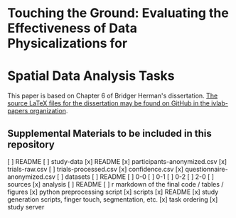 # Touching the Ground: Evaluating the Effectiveness of Data Physicalizations for
# Spatial Data Analysis Tasks

This paper is based on Chapter 6 of Bridger Herman's dissertation.
[The source LaTeX files for the dissertation may be found on GitHub in the ivlab-papers organization](https://github.umn.edu/ivlab-papers/Bridger-Thesis-Proposal).


## Supplemental Materials to be included in this repository

[ ] README
[ ] study-data
  [x] README
  [x] participants-anonymized.csv
  [x] trials-raw.csv
  [ ] trials-processed.csv
  [x] confidence.csv
  [x] questionnaire-anonymized.csv
[ ] datasets
  [ ] README
  [ ] 0-0
  [ ] 0-1
  [ ] 0-2
  [ ] 2-0
  [ ] sources
[x] analysis
  [ ] README
  [ ] r markdown of the final code / tables / figures
  [x] python preprocessing script
[x] scripts
  [x] README
  [x] study generation scripts, finger touch, segmentation, etc.
  [x] task ordering
  [x] study server